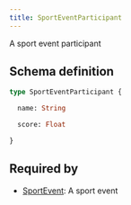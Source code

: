 ```yaml
---
title: SportEventParticipant
---
```


<p>A sport event participant</p>


## Schema definition
```graphql
type SportEventParticipant {

  name: String 

  score: Float 

}
```
## Required by
* [SportEvent](graphql/schema/sportevent.md): A sport event
